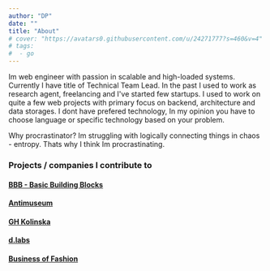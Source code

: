 ```yaml
---
author: "DP"
date: ""
title: "About"
# cover: "https://avatars0.githubusercontent.com/u/24271777?s=460&v=4"
# tags:
#  - go
---
```


Im web engineer with passion in scalable and high-loaded systems. Currently I have title of Technical Team Lead. 
In the past I used to work as research agent, freelancing and I've started few startups. 
I used to work on quite a few web projects with primary focus on backend, architecture and data storages.
I dont have prefered technology, In my opinion you have to choose language or specific technology based on your problem. 

Why procrastinator? Im struggling with logically connecting things in chaos - entropy. 
Thats why I think Im procrastinating.


### Projects / companies I contribute to

#### [BBB - Basic Building Blocks](https://basicbb.com)

#### [Antimuseum](http://www.antimuseum.org/en)

#### [GH Kolinska](https://ghkolinska.si/)

#### [d.labs](https://www.dlabs.io/)

#### [Business of Fashion](https://www.businessoffashion.com/)